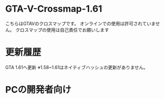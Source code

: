 # GTA-V-Crossmap-1.61
こちらはGTAVのクロスマップです。
オンラインでの使用は許可されていません。
クロスマップの使用は自己責任でお願いします
# 更新履歴
GTA 1.61へ更新
※1.58~1.61はネイティブハッシュの更新がありません。
# PCの開発者向け
